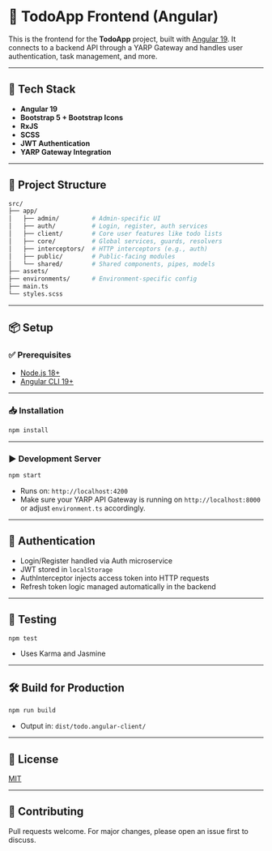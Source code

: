 # 📝 TodoApp Frontend (Angular)

This is the frontend for the **TodoApp** project, built with [Angular 19](https://angular.io/). It connects to a backend API through a YARP Gateway and handles user authentication, task management, and more.

---

## 🚀 Tech Stack

- **Angular 19**
- **Bootstrap 5 + Bootstrap Icons**
- **RxJS**
- **SCSS**
- **JWT Authentication**
- **YARP Gateway Integration**

---

## 📁 Project Structure

```bash
src/
├── app/
│   ├── admin/         # Admin-specific UI
│   ├── auth/          # Login, register, auth services
│   ├── client/        # Core user features like todo lists
│   ├── core/          # Global services, guards, resolvers
│   ├── interceptors/  # HTTP interceptors (e.g., auth)
│   ├── public/        # Public-facing modules
│   └── shared/        # Shared components, pipes, models
├── assets/
├── environments/      # Environment-specific config
├── main.ts
└── styles.scss
```

---

## 📦 Setup

### ✅ Prerequisites

- [Node.js 18+](https://nodejs.org/)
- [Angular CLI 19+](https://angular.io/cli)

---

### 📥 Installation

```bash
npm install
```

---

### ▶️ Development Server

```bash
npm start
```

- Runs on: `http://localhost:4200`
- Make sure your YARP API Gateway is running on `http://localhost:8000` or adjust `environment.ts` accordingly.

---

## 🔐 Authentication

- Login/Register handled via Auth microservice
- JWT stored in `localStorage`
- AuthInterceptor injects access token into HTTP requests
- Refresh token logic managed automatically in the backend

---

## 🧪 Testing

```bash
npm test
```

- Uses Karma and Jasmine

---

## 🛠️ Build for Production

```bash
npm run build
```

- Output in: `dist/todo.angular-client/`

---

## 📜 License

[MIT](./LICENSE)

---

## 🤝 Contributing

Pull requests welcome. For major changes, please open an issue first to discuss.